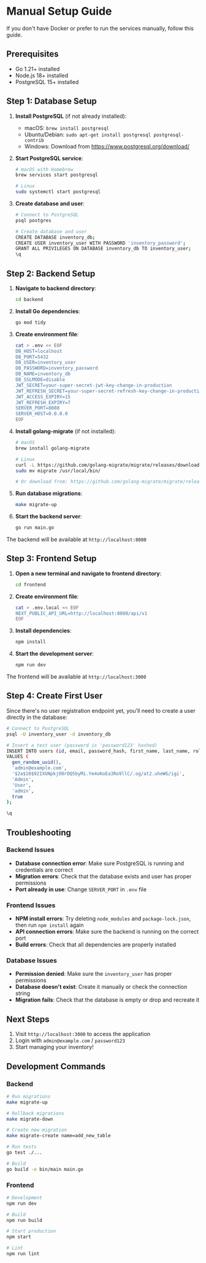 # Manual Setup Guide

If you don't have Docker or prefer to run the services manually, follow this guide.

## Prerequisites

- Go 1.21+ installed
- Node.js 18+ installed
- PostgreSQL 15+ installed

## Step 1: Database Setup

1. **Install PostgreSQL** (if not already installed):
   - macOS: `brew install postgresql`
   - Ubuntu/Debian: `sudo apt-get install postgresql postgresql-contrib`
   - Windows: Download from https://www.postgresql.org/download/

2. **Start PostgreSQL service**:
   ```bash
   # macOS with Homebrew
   brew services start postgresql
   
   # Linux
   sudo systemctl start postgresql
   ```

3. **Create database and user**:
   ```bash
   # Connect to PostgreSQL
   psql postgres
   
   # Create database and user
   CREATE DATABASE inventory_db;
   CREATE USER inventory_user WITH PASSWORD 'inventory_password';
   GRANT ALL PRIVILEGES ON DATABASE inventory_db TO inventory_user;
   \q
   ```

## Step 2: Backend Setup

1. **Navigate to backend directory**:
   ```bash
   cd backend
   ```

2. **Install Go dependencies**:
   ```bash
   go mod tidy
   ```

3. **Create environment file**:
   ```bash
   cat > .env << EOF
   DB_HOST=localhost
   DB_PORT=5432
   DB_USER=inventory_user
   DB_PASSWORD=inventory_password
   DB_NAME=inventory_db
   DB_SSLMODE=disable
   JWT_SECRET=your-super-secret-jwt-key-change-in-production
   JWT_REFRESH_SECRET=your-super-secret-refresh-key-change-in-production
   JWT_ACCESS_EXPIRY=15
   JWT_REFRESH_EXPIRY=7
   SERVER_PORT=8080
   SERVER_HOST=0.0.0.0
   EOF
   ```

4. **Install golang-migrate** (if not installed):
   ```bash
   # macOS
   brew install golang-migrate
   
   # Linux
   curl -L https://github.com/golang-migrate/migrate/releases/download/v4.16.2/migrate.linux-amd64.tar.gz | tar xvz
   sudo mv migrate /usr/local/bin/
   
   # Or download from: https://github.com/golang-migrate/migrate/releases
   ```

5. **Run database migrations**:
   ```bash
   make migrate-up
   ```

6. **Start the backend server**:
   ```bash
   go run main.go
   ```

The backend will be available at `http://localhost:8080`

## Step 3: Frontend Setup

1. **Open a new terminal and navigate to frontend directory**:
   ```bash
   cd frontend
   ```

2. **Create environment file**:
   ```bash
   cat > .env.local << EOF
   NEXT_PUBLIC_API_URL=http://localhost:8080/api/v1
   EOF
   ```

3. **Install dependencies**:
   ```bash
   npm install
   ```

4. **Start the development server**:
   ```bash
   npm run dev
   ```

The frontend will be available at `http://localhost:3000`

## Step 4: Create First User

Since there's no user registration endpoint yet, you'll need to create a user directly in the database:

```bash
# Connect to PostgreSQL
psql -U inventory_user -d inventory_db

# Insert a test user (password is 'password123' hashed)
INSERT INTO users (id, email, password_hash, first_name, last_name, role, is_active) 
VALUES (
  gen_random_uuid(),
  'admin@example.com',
  '$2a$10$92IXUNpkjO0rOQ5byMi.Ye4oKoEa3Ro9llC/.og/at2.uheWG/igi',
  'Admin',
  'User',
  'admin',
  true
);

\q
```

## Troubleshooting

### Backend Issues

- **Database connection error**: Make sure PostgreSQL is running and credentials are correct
- **Migration errors**: Check that the database exists and user has proper permissions
- **Port already in use**: Change `SERVER_PORT` in `.env` file

### Frontend Issues

- **NPM install errors**: Try deleting `node_modules` and `package-lock.json`, then run `npm install` again
- **API connection errors**: Make sure the backend is running on the correct port
- **Build errors**: Check that all dependencies are properly installed

### Database Issues

- **Permission denied**: Make sure the `inventory_user` has proper permissions
- **Database doesn't exist**: Create it manually or check the connection string
- **Migration fails**: Check that the database is empty or drop and recreate it

## Next Steps

1. Visit `http://localhost:3000` to access the application
2. Login with `admin@example.com` / `password123`
3. Start managing your inventory!

## Development Commands

### Backend
```bash
# Run migrations
make migrate-up

# Rollback migrations
make migrate-down

# Create new migration
make migrate-create name=add_new_table

# Run tests
go test ./...

# Build
go build -o bin/main main.go
```

### Frontend
```bash
# Development
npm run dev

# Build
npm run build

# Start production
npm start

# Lint
npm run lint
```






